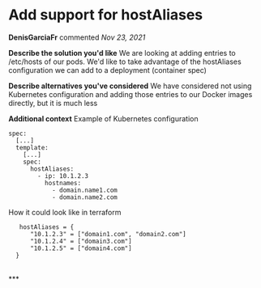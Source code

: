 # Add support for hostAliases

**DenisGarciaFr** commented *Nov 23, 2021*

<!--
  Have any questions? Check out the contributing docs at https://docs.gruntwork.io/guides/contributing/, or
  ask in this issue and a Gruntwork core maintainer will be happy to help :)
-->

**Describe the solution you'd like**
We are looking at adding entries to /etc/hosts of our pods. We'd like to take advantage of the hostAliases configuration we can add to a deployment (container spec)

**Describe alternatives you've considered**
We have considered not using Kubernetes configuration and adding those entries to our Docker images directly, but it is much less 

**Additional context**
Example of Kubernetes configuration

```
spec:
  [...]
  template:
    [...]
    spec:
      hostAliases:
        - ip: 10.1.2.3
          hostnames:
            - domain.name1.com
            - domain.name2.com
```

How it could look like in terraform
```
   hostAliases = {
      "10.1.2.3" = ["domain1.com", "domain2.com"]
      "10.1.2.4" = ["domain3.com"]
      "10.1.2.5" = ["domain4.com"]
  }
```
<br />
***


